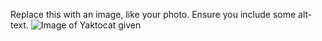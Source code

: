 Replace this with an image, like your photo. Ensure you include some alt-text.
![Image of Yaktocat given](https://octodex.github.com/images/yaktocat.png)
